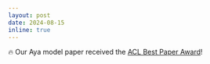 ```yaml
---
layout: post
date: 2024-08-15
inline: true
---
```


:fire: Our Aya model paper received the [ACL Best Paper Award](https://x.com/ahmetustun89/status/1823686908087820401)!
